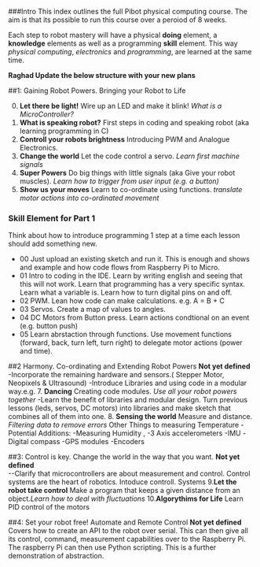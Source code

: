 ###Intro
This index outlines the full Pibot physical computing course. The aim is that its possible to run this course over a peroiod of 8 weeks. 

Each step to robot mastery will have a physical **doing** element, a **knowledge** elements as well as a programming **skill** element. This way *physical computing*, *electronics* and *programming*, are learned at the same time. 


**Raghad Update the below structure with your new plans**

##1: Gaining Robot Powers. Bringing your Robot to Life

0. **Let there be light!** Wire up an LED and make it blink! *What is a MicroController?*
1. **What is speaking robot?** First steps in coding and speaking robot (aka learning programming in C)
2. **Controll your robots brightness** Introducing PWM and Analogue Electronics.
3. **Change the world** Let the code control a servo.  *Learn first machine signals*
4. **Super Powers** Do big things with little signals (aka Give your robot muscles). *Learn how to trigger from user input (e.g. a button)*
5. **Show us your moves** Learn to co-ordinate using functions. *translate motor actions into co-ordinated movement*

### Skill Element for Part 1

Think about how to introduce programming 1 step at a time each lesson should add something new.

- 00 Just upload an existing sketch and run it.  This is enough and shows and example and how code flows from Raspberry Pi to Micro.
- 01 Intro to coding in the IDE.  Learn by writing english and seeing that this will not work. Learn that programming has a very specific syntax. Learn what a variable is. Learn how to turn digital pins on and off.
- 02 PWM. Lean how code can make calculations.  e.g. A = B + C 
- 03 Servos. Create a map of values to angles. 
- 04 DC Motors from Button press. Learn actions condtional on an event (e.g. button push)
- 05 Learn abrstaction through functions. Use movement functions (forward, back, turn left, turn right)  to delegate motor actions (power and time).





##2 Harmony. Co-ordinating and Extending Robot Powers 
**Not yet defined**   
-Incorporate the remaining hardware and sensors.( Stepper Motor, Neopixels & Ultrasound)
-Introduce Libraries and using code in a modular way.e.g.
7. **Dancing** Creating code modules. *Use all your robot powers together*
-Learn the benefit of libraries and modular design. Turn previous lessons (leds, servos, DC motors) into libraries and make sketch that combines all of them into one.
8. **Sensing the world** Measure and distance. *Filtering data to remove errors*
 Other Things to measuring Temperature -Potential Additions: -Measuring Humidity , -3 Axis accelerometers -IMU -Digital compass -GPS modules -Encoders

##3: Control is key. Change the world in the way that you want. 
**Not yet defined**  
--Clarify that microcontrollers are about measurement and control. Control systems are the heart of robotics.  Intoduce controll. Systems
9.**Let the robot take control** Make a program that keeps a given distance from an object.*Learn how to deal with fluctuations*
10.**Algorythims for Life** Learn PID control of the motors 

##4: Set your robot free! Automate and Remote Control
**Not yet defined** 
Covers how to create an API to the robot over serial.  This can then give all its control, command, measurement capabilities over to the Raspberry Pi.  The raspberry Pi can then use Python scripting.  This is a further demonstration of abstraction.  



